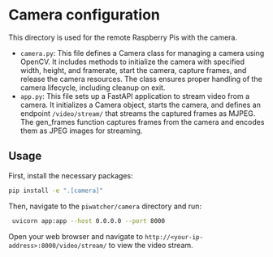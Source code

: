 # Camera configuration

This directory is used for the remote Raspberry Pis with the camera.

- `camera.py`: This file defines a Camera class for managing a camera using OpenCV.
  It includes methods to initialize the camera with specified width, height, and framerate, start the camera, capture frames, and release the camera resources.
  The class ensures proper handling of the camera lifecycle, including cleanup on exit.
- `app.py`: This file sets up a FastAPI application to stream video from a camera.
  It initializes a Camera object, starts the camera, and defines an endpoint `/video/stream/` that streams the captured frames as MJPEG.
  The gen_frames function captures frames from the camera and encodes them as JPEG images for streaming.

## Usage

First, install the necessary packages:

```bash
pip install -e ".[camera]"
```

Then, navigate to the `piwatcher/camera` directory and run:

```bash
 uvicorn app:app --host 0.0.0.0 --port 8000
 ```

Open your web browser and navigate to `http://<your-ip-address>:8000/video/stream/` to view the video stream.
